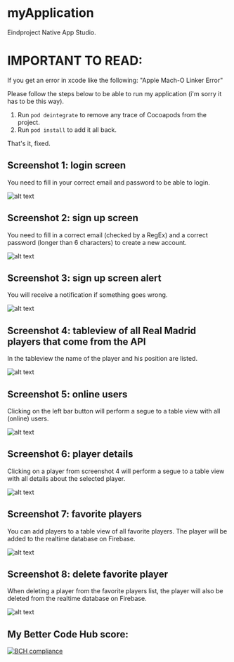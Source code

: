 # myApplication
Eindproject Native App Studio.

# IMPORTANT TO READ:
If you get an error in xcode like the following: "Apple Mach-O Linker Error"

Please follow the steps below to be able to run my application (i'm sorry it has to be this way).

1. Run `pod deintegrate` to remove any trace of Cocoapods from the project.
2. Run `pod install` to add it all back.

That's it, fixed.

## Screenshot 1: login screen
You need to fill in your correct email and password to be able to login.

![alt text](https://github.com/robdekker/myApplication/blob/master/doc/image1.PNG)

## Screenshot 2: sign up screen
You need to fill in a correct email (checked by a RegEx) and a correct password (longer than 6 characters) to create a new account.

![alt text](https://github.com/robdekker/myApplication/blob/master/doc/image2.PNG)

## Screenshot 3: sign up screen alert
You will receive a notification if something goes wrong.

![alt text](https://github.com/robdekker/myApplication/blob/master/doc/image3.PNG)

## Screenshot 4: tableview of all Real Madrid players that come from the API
In the tableview the name of the player and his position are listed.

![alt text](https://github.com/robdekker/myApplication/blob/master/doc/image4.PNG)

## Screenshot 5: online users
Clicking on the left bar button will perform a segue to a table view with all (online) users.

![alt text](https://github.com/robdekker/myApplication/blob/master/doc/image5.PNG)

## Screenshot 6: player details
Clicking on a player from screenshot 4 will perform a segue to a table view with all details about the selected player.

![alt text](https://github.com/robdekker/myApplication/blob/master/doc/image6.PNG)

## Screenshot 7: favorite players
You can add players to a table view of all favorite players. The player will be added to the realtime database on Firebase.

![alt text](https://github.com/robdekker/myApplication/blob/master/doc/image7.PNG)

## Screenshot 8: delete favorite player
When deleting a player from the favorite players list, the player will also be deleted from the realtime database on Firebase.

![alt text](https://github.com/robdekker/myApplication/blob/master/doc/image8.PNG)


## My Better Code Hub score:

[![BCH compliance](https://bettercodehub.com/edge/badge/robdekker/myApplication?branch=master)](https://bettercodehub.com/)
